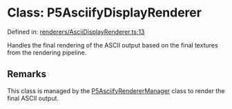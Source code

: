 # Class: P5AsciifyDisplayRenderer

Defined in: [renderers/AsciiDisplayRenderer.ts:13](https://github.com/humanbydefinition/p5.asciify/blob/db219ebd919c345fc51a95258e4a8ccb5b2fd6a3/src/lib/renderers/AsciiDisplayRenderer.ts#L13)

Handles the final rendering of the ASCII output based on the final textures from the rendering pipeline.

## Remarks

This class is managed by the [P5AsciifyRendererManager](P5AsciifyRendererManager.md) class to render the final ASCII output.
